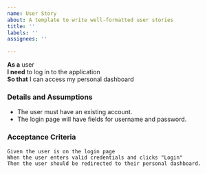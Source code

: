 ```yaml
---
name: User Story
about: A template to write well-formatted user stories
title: ''
labels: ''
assignees: ''

---
```


**As a** user  
**I need** to log in to the application  
**So that** I can access my personal dashboard  
      
### Details and Assumptions
* The user must have an existing account.
* The login page will have fields for username and password.

### Acceptance Criteria     
```gherkin
Given the user is on the login page  
When the user enters valid credentials and clicks "Login"  
Then the user should be redirected to their personal dashboard.
